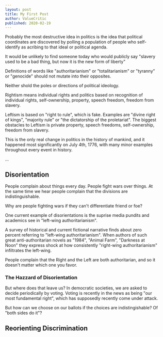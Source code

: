 ```yaml
---
layout: post
title: My First Post
author: ValueCritic
published: 2020-02-19
---
```


Probably the most destructive idea in politics is the idea that political coordinates are discovered by polling a population of people who self-identify as acribing to that ideal or political agenda.

It would be unlikely to find someone today who would publicly say "slavery used to be a bad thing, but now it is the new form of liberty"

Definitions of words like "authoritarianism" or "totalitarianism" or "tyranny" or "genocide" should not mutate into their opposites.

Neither shold the poles or directions of political ideology.



Rightism means individual rights and politics based on recognition of individual rights, self-ownership, property, speech freedom, freedom from slavery.

Leftism is based on "right to rule", which is fake. Examples are "divine right of kings", "majority rule" or "the dictatorship of the proletariat". The biggest obstacles to Leftism is private property, speech freedoms, self-ownership, freedom from slavery.

This is the only real change in politics in the history of mankind, and it happened most significantly on July 4th, 1776, with many minor examples throughout every event in history.

...

## Disorientation

People complain about things every day. People fight wars over things. At the same time we hear people complain that the divisions are indistinguishable. 

Why are people fighting wars if they can't differentiate friend or foe?

One current example of disorientations is the suprise media pundits and academics see in "left-wing authoritarianism".

A survey of historical and current fictional narrative finds about zero percent referring to "left-wing authoritarianism".  When authors of such great anti-authoritarian novels as "1984", "Animal Farm", "Darkness at Noon" they express shock at how consistently "right-wing authoritarianism" infiltrates the left-wing.

People complain that the Right and the Left are both authoritarian, and so it doesn't matter which one you favor.

### The Hazzard of Disorientation

But where does that leave us? In democratic societies, we are asked to decide periodically by voting. Voting is recently in the news as being "our most fundamental right", which has  supposedly recently come under attack.

But how can we choose on our ballots if the choices are indistingishable? Of "both sides do it"? 


## Reorienting Discrimination